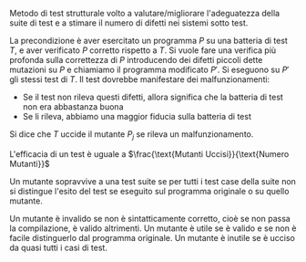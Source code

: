 Metodo di test strutturale volto a valutare/migliorare l'adeguatezza della suite di test e a stimare il numero di difetti nei sistemi sotto test.

La precondizione è aver esercitato un programma $P$ su una batteria di test $T$, e aver verificato $P$ corretto rispetto a $T$.
Si vuole fare una verifica più profonda sulla correttezza di $P$ introducendo dei difetti piccoli dette mutazioni su $P$ e chiamiamo il programma modificato $P'$.
Si eseguono su $P'$ gli stessi test di $T$.
Il test dovrebbe manifestare dei malfunzionamenti:
- Se il test non rileva questi difetti, allora significa che la batteria di test non era abbastanza buona
- Se li rileva, abbiamo una maggior fiducia sulla batteria di test

Si dice che $T$ uccide il mutante $P_j$ se rileva un malfunzionamento.

L'efficacia di un test è uguale a $\frac{\text{Mutanti Uccisi}}{\text{Numero Mutanti}}$

Un mutante sopravvive a una test suite se per tutti i test case della suite non si distingue l'esito del test se eseguito sul programma originale o su quello mutante.

Un mutante è invalido se non è sintatticamente corretto, cioè se non passa la compilazione, è valido altrimenti.
Un mutante è utile se è valido e se non è facile distinguerlo dal programma originale.
Un mutante è inutile se è ucciso da quasi tutti i casi di test.